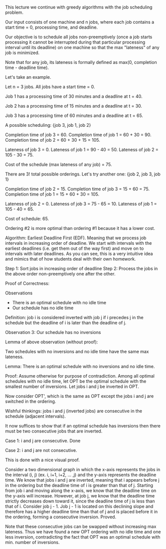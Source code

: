 This lecture we continue with greedy algorithms with the job scheduling problem.

Our input consists of one machine and n jobs, where each job contains a start time = 0, processing time, and deadline. 

Our objective is to schedule all jobs non-preemptively (once a job starts processing it cannot be interrupted during that particular processing interval until its deadline) on
one machine so that the max "lateness" of any job is minimized. 

Note that for any job, its lateness is formally defined as max(0, completion time - deadline time). 

Let's take an example. 

Let n = 3 jobs. All jobs have a start time = 0.

Job 1 has a processing time of 30 minutes and a deadline at t = 40. 

Job 2 has a processing time of 15 minutes and a deadline at t = 30. 

Job 3 has a processing time of 60 minutes and a deadline at t = 65. 

A possible scheduling: {job 3, job 1, job 2}

Completion time of job 3 = 60. Completion time of job 1 = 60 + 30 = 90. Completion time of job 2 = 60 + 30 + 15 = 105. 

Lateness of job 3 = 0. Lateness of job 1 = 90 - 40 = 50. Lateness of job 2 = 105 - 30 = 75. 

Cost of the schedule (max lateness of any job) = 75. 

There are 3! total possible orderings. Let's try another one: {job 2, job 3, job 1}

Completion time of job 2 = 15. Completion time of job 3 = 15 + 60 = 75. Completion time of job 1 = 15 + 60 + 30 = 105. 

Lateness of job 2 = 0. Lateness of job 3 = 75 - 65 = 10. Lateness of job 1 = 105 - 40 = 65. 

Cost of schedule: 65. 

Ordering #2 is more optimal than ordering #1 because it has a lower cost. 

Algorithm: Earliest Deadline First (EDF). Meaning that we process job intervals in increasing order of deadline. We start with intervals with the earliest deadlines (i.e.
get them out of the way first) and move on to intervals with later deadlines. As you can see, this is a very intuitive idea and mimics that of how students deal with their own homework. 

Step 1: Sort jobs in increasing order of deadline
Step 2: Process the jobs in the above order non-preemptively one after the other. 

Proof of Correctness:

Observations

- There is an optimal schedule with no idle time
- Our schedule has no idle time

Definition: job i is considered inverted with job j if i precedes j in the schedule but the deadline of i is later than the deadline of j. 

Observation 3: Our schedule has no inversions

Lemma of above observation (without proof):

Two schedules with no inversions and no idle time have the same max lateness. 

Lemma: There is an optimal schedule with no inversions and no idle time. 

Proof: Assume otherwise for purpose of contradiction.  Among all optimal schedules with no idle time, let OPT be the optimal schedule with the smallest number of inversions. 
Let jobs i and j be inverted in OPT. 

Now consider OPT', which is the same as OPT except the jobs i and j are switched in the ordering. 

Wishful thinkings: jobs i and j (inverted jobs) are consecutive in the schedule (adjacent intervals).

It now suffices to show that if an optimal schedule has inversions then there must be two consecutive jobs that are inverted. 

Case 1: i and j are consecutive. Done

Case 2: i and j are not consecutive. 

This is done with a nice visual proof.

Consider a two dimensional graph in which the x-axis represents the jobs in the interval (i, j) (ex. i, i+1, i+2, ... ,j) and the y-axis represents the deadline time. We know
that jobs i and j are inverted, meaning that i appears before j in the ordering but the deadline time of i is greater than that of j. Starting from job i and moving along the
x-axis, we know that the deadline time on the y-axis will increase. However, at job j, we know that the deadline time strictly decreases down toward it, since the deadline time
of j is less than that of i. Consider job j - 1. Job j - 1 is located on this declining slope and therefore has a higher deadline time than that of j and is placed before it in
the ordering, forming a consecutive inversion. Proved.

Note that these consecutive jobs can be swapped without increasing max lateness. Thus  we have found a new OPT ordering with no idle time and one less inversion, contradicting
the fact that OPT was an optimal schedule with min. number of inversions. 






